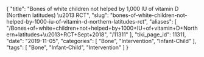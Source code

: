 {
    "title": "Bones of white children not helped by 1,000 IU of vitamin D (Northern latitudes) \u2013 RCT",
    "slug": "bones-of-white-children-not-helped-by-1000-iu-of-vitamin-d-northern-latitudes-rct",
    "aliases": [
        "/Bones+of+white+children+not+helped+by+1000+IU+of+vitamin+D+Northern+latitudes+\u2013+RCT+Sept+2018",
        "/11311"
    ],
    "tiki_page_id": 11311,
    "date": "2019-11-05",
    "categories": [
        "Bone",
        "Intervention",
        "Infant-Child"
    ],
    "tags": [
        "Bone",
        "Infant-Child",
        "Intervention"
    ]
}